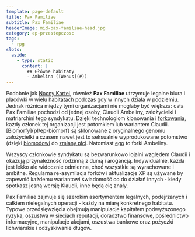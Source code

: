 ```yaml
---
template: page-default
title: Pax Familiae
subtitle: Pax Familiae
headerImage: mid-pax-familiae-head.jpg
category: ep-przestepczosc
tags:
  - rpg
slots:
  aside:
    - type: static
      content: |
        ## Główne habitaty
        - Ambelina ([Wenus](#))
---
```

Podobnie jak [Nocny Kartel](Nocny+Kartel "przestępczość "), również **Pax Familiae** utrzymuje legalne biura i placówki w wielu [habitatach](Habitaty "Habitaty") podczas gdy w innych działa w podziemiu. Jednak różnica między tymi organizacjami nie mogłaby być większa: cała Pax Familiae pochodzi od jednej osoby, Claudii Ambeliny, założycielki i matriarchini tego syndykatu. Dzięki technologiom klonowania i [forkowania](#), każdy członek tej organizacji jest potomkiem lub wariantem Claudii. [Biomorfy]{pl/ep-biomorf} są sklonowane z oryginalnego genomu założycielki a czasem nawet jest to seksualnie wyprodukowane potomstwo (dzięki [biomodowi](./Encyklopedia/Biomody.md) do [zmiany płci](Zmiana+p%C5%82ci). Natomiast [ego](#) to forki Ambeliny.

Wszyscy członkowie syndykatu są bezwarunkowo lojalni względem Claudii i okazują przynależność rodzinną z dumą i arogancją. Indywidualnie, każda jest lekko ale widocznie odmienna, choć wszystkie są wyrachowane i ambitne. Regularna re-asymilacja forków i aktualizacje XP są używane by zapewnić każdemu wariantowi świadomość co do działań innych - kiedy spotkasz jesną wersję Klaudii, inne będą cię znały.

Pax Familiae zajmuje się szerokim asortymentem legalnych, podejrzanych i całkiem nielegalnych operacji - każdy na miarę konkretnego habitatu. Typowe przedsięwzięcia obejmują manipulacje kapitałem podwyższonego ryzyka, oszustwa w sieciach reputacji, doradztwo finansowe, pośrednictwo informacyjne, manipulacje akcjami, oszustwa bankowe oraz pożyczki lichwiarskie i odzyskiwanie długów.